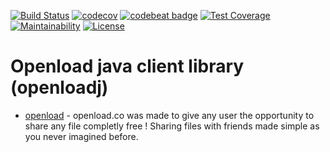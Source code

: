 [![Build Status](https://travis-ci.org/TorosyanV/openloadclient.svg?branch=master)](https://travis-ci.org/TorosyanV/openloadclient)
[![codecov](https://codecov.io/gh/TorosyanV/openloadclient/branch/master/graph/badge.svg)](https://codecov.io/gh/TorosyanV/openloadclient)
[![codebeat badge](https://codebeat.co/badges/95a90ccb-3d0e-45d8-8757-1e5a78294d55)](https://codebeat.co/projects/github-com-torosyanv-openloadclient-master)
[![Test Coverage](https://api.codeclimate.com/v1/badges/19b640d514b200aea84d/test_coverage)](https://codeclimate.com/github/TorosyanV/openloadclient/test_coverage)
[![Maintainability](https://api.codeclimate.com/v1/badges/19b640d514b200aea84d/maintainability)](https://codeclimate.com/github/TorosyanV/openloadclient/maintainability)
[![License](https://img.shields.io/badge/License-Apache%202.0-blue.svg)](https://opensource.org/licenses/Apache-2.0)

# Openload java client library (openloadj)


* [openload](https://openload.co/api) - openload.co was made to give any user the opportunity to share any file completly free !
                                        Sharing files with friends made simple as you never imagined before.
